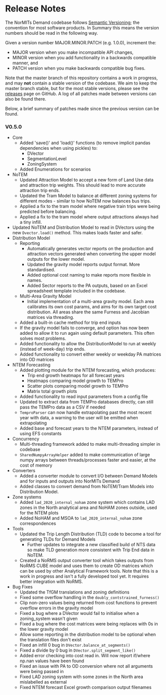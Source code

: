 # Release Notes

The NorMITs Demand codebase follows [Semantic Versioning](https://semver.org/); the convention
for most software products. In Summary this means the version numbers should be read in the
following way.

Given a version number MAJOR.MINOR.PATCH (e.g. 1.0.0), increment the:

- MAJOR version when you make incompatible API changes,
- MINOR version when you add functionality in a backwards compatible manner, and
- PATCH version when you make backwards compatible bug fixes.

Note that the master branch of this repository contains a work in progress, and  may **not**
contain a stable version of the codebase. We aim to keep the master branch stable, but for the
most stable versions, please see the
[releases](https://github.com/Transport-for-the-North/NorMITs-Demand/releases)
page on GitHub. A log of all patches made between versions can also be found
there.

Below, a brief summary of patches made since the previous version can be found.

### V0.5.0
- Core
  - Added 'save()' and 'load()' functions (to remove implicit pandas
    dependencies when using pickles) to:
    - DVector
    - SegmentationLevel
    - ZoningSystem
  - Added Enumerations for scenarios
- NoTEM
  - Updated Attraction Model to accept a new form of Land Use data and attraction
    trip weights. This should lead to more accurate attraction trip ends.
  - Updated the Tram Model to balance at different zoning systems for different
    modes - similar to how NoTEM now balances bus trips.
  - Applied a fix to the tram model where negative train trips were being
    predicted before balancing.
  - Applied a fix to the tram model where output attractions always had a 
    tiny infill.
- Updated NoTEM and Distribution Model to read in DVectors using the new
  `Dvector.load()` method. This makes loads faster and safer.
- Distribution Model
  - Reporting
    - Automatically generates vector reports on the production and attraction
      vectors generated when converting the upper model outputs for the
      lower model.
    - Updated the gravity model reports output format. More standardised.
    - Added optional cost naming to make reports more flexible in names.
    - Added Sector reports to the PA outputs, based on an Excel spreadsheet
      template included in the codebase.
  - Multi-Area Gravity Model
    - Initial implementation of a multi-area gravity model. Each area calibrates
      its own cost params, and aims for its own target cost distribution. All
      areas share the same Furness and Jacobian matrices via threading.
  - Added a built-in cache method for trip end inputs
  - If the gravity model fails to converge, and option has now been added
    to allow it to run again using default parameters. This often solves
    most problems.
  - Added functionality to allow the DistributionModel to run at weekly 
    (instead of week-day) trip ends.
  - Added functionality to convert either weekly or weekday PA matrices into
    OD matrices
- NTEM Forecasting
  - Added plotting module for the NTEM forecasting, which produces:
    - Trip end growth heatmaps for all forecast years
    - Heatmaps comparing model growth to TEMPro
    - Scatter plots comparing model growth to TEMPro
    - Matrix total growth plots
  - Added functionality to read input parameters from a config file
  - Updated to extract data from TEMPro databases directly, can still pass the
    TEMPro data as a CSV if needed
  - `TemproParser` can now handle extrapolating past the most recent year with data,
    a warning to the user will be emitted when extrapolating
  - Added base and forecast years to the NTEM parameters, instead of using EFS constants
- Concurrency
  - Multi-threading framework added to make multi-threading simpler in codebase
  - `SharedNumpyArrayHelper` added to make communication of large numpy 
    arrays between threads/processes faster and easier, at the cost of memory
- Converters
  - Added a converter module to convert I/O between Demand Models and for
    inputs and outputs into NorMITs Demand
  - Added classes to convert demand from NoTEM/Tram Models into Distribution 
    Model.
- Zone systems
  - Added `lad_2020_internal_noham` zone system which contains LAD zones in the North analytical
    area and NoHAM zones outside, used for the NTEM plots
  - Added NoHAM and MSOA to `lad_2020_internal_noham` zone correspondences
- Tools
  - Updated the Trip Length Distribution (TLD) code to become a tool for 
    generating TLDs for Demand Models
    - Further updates to integrate a new classified build of NTS data so make
      TLD generation more consistent with Trip End data in NoTEM.
  - Created a NoRMS output converter tool which takes outputs from NoRMS
    CUBE model and uses them to create OD matrices which can be used by
    other Analytical Framework tools. Note that this is a work in progress
    and isn't a fully developed tool yet. It requires better integration with
    NoRMS.
- Bug Fixes
  - Updated the TfGM translations and zoning definitions
  - Fixed some overflow handling in the `doubly_contstrained_furness()`
  - Clip non-zero values being returned from cost functions to prevent overflow
    errors in the gravity model
  - Fixed a bug where a DVector would fail to initialise when a zoning_system
    wasn't given
  - Fixed a bug where the cost matrices were being replaces with 0s in the lower
    gravity model
  - Allow some reporting in the distribution model to be optional when the
    translation files don't exist
  - Fixed an infill 0 bug in `DVector.balance_at_segments()`
  - Fixed a divide by 0 bug in `DVector.split_segment_like()`
  - Added error checking into cost read in. Will now report if/where np.nan 
    values have been found
  - Fixed an issue with PA to OD conversion where not all arguments were being
    passed in
  - Fixed LAD zoning system with some zones in the North area mislabelled as external
  - Fixed NTEM forecast Excel growth comparison output filenames
